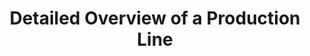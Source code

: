 ---
layout: article
title: Detailed Overview of a Production Line
description: 
  - This template displays all relevant information of a single production line. It contains MES data, order information and employee news amongst others. In addition, the status of the other lines is shown in simplified form. 
lang: en
weight: 2000
isDraft: false
ref: Detailed-Overview-Production-Line
category:
  - KPI
  - Lean Management
  - Process
  - Production
image: Detailed-Overview-Production-Line.png
image_thumbnail: Detailed-Overview-Production-Line_thumbnail.png
download: Detailed-Overview-Production-Line.pbmx
overview_description:
overview_benefits:
overview_data_sources:
---